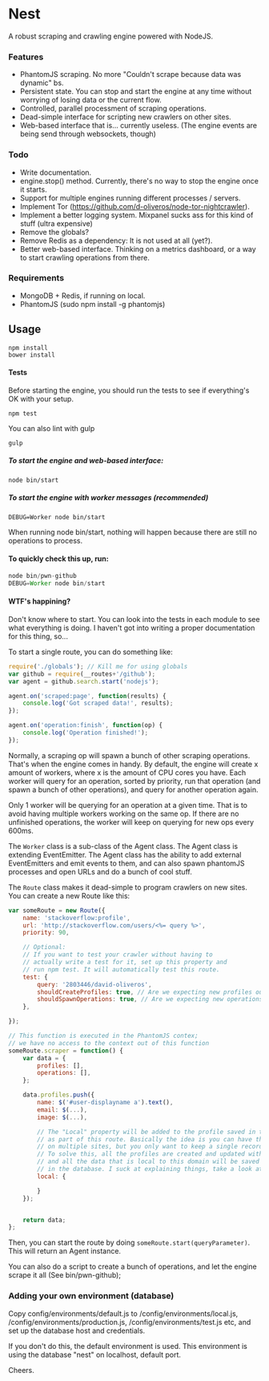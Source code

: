 Nest
==============

A robust scraping and crawling engine powered with NodeJS.

### Features

  * PhantomJS scraping. No more "Couldn't scrape because data was dynamic" bs.
  * Persistent state. You can stop and start the engine at any time without worrying of losing data or the current flow.
  * Controlled, parallel processment of scraping operations.
  * Dead-simple interface for scripting new crawlers on other sites.
  * Web-based interface that is... currently useless. (The engine events are being send through websockets, though)


### Todo

  * Write documentation.
  * engine.stop() method. Currently, there's no way to stop the engine once it starts.
  * Support for multiple engines running different processes / servers.
  * Implement Tor (https://github.com/d-oliveros/node-tor-nightcrawler).
  * Implement a better logging system. Mixpanel sucks ass for this kind of stuff (ultra expensive)
  * Remove the globals?
  * Remove Redis as a dependency: It is not used at all (yet?).
  * Better web-based interface. Thinking on a metrics dashboard, or a way to start crawling operations from there.

### Requirements
  * MongoDB + Redis, if running on local.
  * PhantomJS (sudo npm install -g phantomjs)

## Usage

```
npm install
bower install
```

#### Tests

Before starting the engine, you should run the tests to see if everything's OK with your setup.

```
npm test
```

You can also lint with gulp
```
gulp
```

##### To start the engine and web-based interface:

```
node bin/start
```

##### To start the engine with worker messages (recommended)

```
DEBUG=Worker node bin/start
```

When running node bin/start, nothing will happen because there are still no operations to process.

#### To quickly check this up, run:

```js
node bin/pwn-github
DEBUG=Worker node bin/start
```

#### WTF's happining?

Don't know where to start. You can look into the tests in each module to see what everything is doing. I haven't got into writing a proper documentation for this thing, so...

To start a single route, you can do something like:

```js
require('./globals'); // Kill me for using globals
var github = require(__routes+'/github');
var agent = github.search.start('nodejs');

agent.on('scraped:page', function(results) {
	console.log('Got scraped data!', results);
});

agent.on('operation:finish', function(op) {
	console.log('Operation finished!');
});
```

Normally, a scraping op will spawn a bunch of other scraping operations. That's when the engine comes in handy. By default, the engine will create x amount of workers, where x is the amount of CPU cores you have. Each worker will query for an operation, sorted by priority, run that operation (and spawn a bunch of other operations), and query for another operation again.

Only 1 worker will be querying for an operation at a given time. That is to avoid having multiple workers working on the same op. If there are no unfinished operations, the worker will keep on querying for new ops every 600ms.

The `Worker` class is a sub-class of the Agent class. The Agent class is extending EventEmitter. The Agent class has the ability to add external EventEmitters and emit events to them, and can also spawn phantomJS processes and open URLs and do a bunch of cool stuff.

The `Route` class makes it dead-simple to program crawlers on new sites. You can create a new Route like this:

```js
var someRoute = new Route({
	name: 'stackoverflow:profile',
	url: 'http://stackoverflow.com/users/<%= query %>',
	priority: 90,

	// Optional: 
	// If you want to test your crawler without having to 
	// actually write a test for it, set up this property and
	// run npm test. It will automatically test this route.
	test: {
		query: '2803446/david-oliveros',
		shouldCreateProfiles: true, // Are we expecting new profiles out of this route?
		shouldSpawnOperations: true, // Are we expecting new operations out of this route?
	},

});

// This function is executed in the PhantomJS contex;
// we have no access to the context out of this function
someRoute.scraper = function() {
	var data = {
		profiles: [],
		operations: [],
	};

	data.profiles.push({
		name: $('#user-displayname a').text(),
		email: $(...),
		image: $(...),

		// The "Local" property will be added to the profile saved in the database,
		// as part of this route. Basically the idea is you can have the same person
		// on multiple sites, but you only want to keep a single record for him.
		// To solve this, all the profiles are created and updated with a domain property,
		// and all the data that is local to this domain will be saved in a corresponding field
		// in the database. I suck at explaining things, take a look at the Profile schema to know more.
		local: {

		}
	});


	return data;
};
```

Then, you can start the route by doing `someRoute.start(queryParameter)`. This will return an Agent instance.

You can also do a script to create a bunch of operations, and let the engine scrape it all (See bin/pwn-github);


### Adding your own environment (database)

Copy config/environments/default.js to /config/environments/local.js, /config/environments/production.js, /config/environments/test.js etc, and set up the database host and credentials.

If you don't do this, the default environment is used. This environment is using the database "nest" on localhost, default port.

Cheers.
